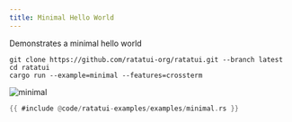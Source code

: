 ```yaml
---
title: Minimal Hello World
---
```


Demonstrates a minimal hello world

```shell title=run example
git clone https://github.com/ratatui-org/ratatui.git --branch latest
cd ratatui
cargo run --example=minimal --features=crossterm
```

![minimal](minimal.gif)

```rust title=minimal.rs
{{ #include @code/ratatui-examples/examples/minimal.rs }}
```
